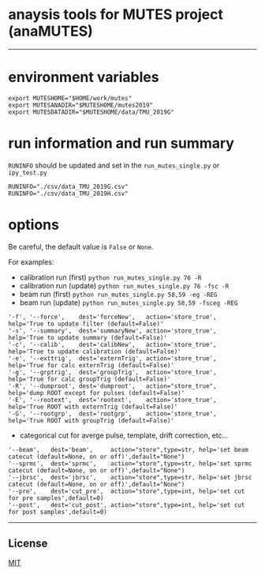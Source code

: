 # anaysis tools for MUTES project (anaMUTES)

---

# environment variables
```
export MUTESHOME="$HOME/work/mutes"
export MUTESANADIR="$MUTESHOME/mutes2019"
export MUTESDATADIR="$MUTESHOME/data/TMU_2019G"
```

# run information and run summary
`RUNINFO` should be updated and set in the `run_mutes_single.py` or `ipy_test.py`
```
RUNINFO="./csv/data_TMU_2019G.csv"
RUNINFO="./csv/data_TMU_2019H.csv"
```

# options
Be careful, the default value is `False` or `None`.

For examples:
- calibration run (first)
```python run_mutes_single.py 76 -R```
- calibration run (update)
```python run_mutes_single.py 76 -fsc -R```
- beam run (first)
```python run_mutes_single.py 58,59 -eg -REG```
- beam run (update)
```python run_mutes_single.py 58,59 -fsceg -REG```

```
'-f', '--force',    dest='forceNew',   action='store_true',  help='True to update filter (default=False)'
'-s', '--summary',  dest='summaryNew', action='store_true',  help='True to update summary (default=False)'
'-c', '--calib',    dest='calibNew',   action='store_true',  help='True to update calibration (default=False)'
'-e', '--exttrig',  dest='externTrig', action='store_true',  help='True for calc externTrig (default=False)'
'-g', '--grptrig',  dest='groupTrig',  action='store_true',  help='True for calc groupTrig (default=False)'
'-R', '--dumproot', dest='dumproot',   action="store_true",  help='dump ROOT except for pulses (default=False)'
'-E', '--rootext',  dest='rootext',    action='store_true',  help='True ROOT with externTrig (default=False)'
'-G', '--rootgrp',  dest='rootgrp',    action='store_true',  help='True ROOT with groupTrig (default=False)'
```

- categorical cut for averge pulse, template, drift correction, etc...
```
'--beam',   dest='beam',     action="store",type=str, help='set beam catecut (default=None, on or off)',default="None")
'--sprmc',  dest='sprmc',    action="store",type=str, help='set sprmc catecut (default=None, on or off)',default="None")
'--jbrsc',  dest='jbrsc',    action="store",type=str, help='set jbrsc catecut (default=None, on or off)',default="None")
'--pre',    dest='cut_pre',  action="store",type=int, help='set cut for pre samples',default=0)
'--post',   dest='cut_post', action="store",type=int, help='set cut for post samples',default=0)
```


---

## License

[MIT](http://b4b4r07.mit-license.org)
